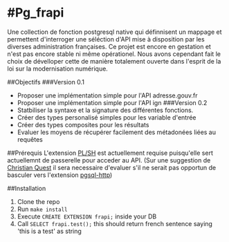 #Pg_frapi
===============

Une collection de fonction postgresql native qui définnisent un mappage et permettent d'interroger une séléction d'API mise à disposition par les diverses administration françaises.
Ce projet est encore en gestation et n'est pas encore stable ni même opérationel. Nous avons cependant fait le choix de dévelloper cette de manière totalement ouverte dans l'esprit de la loi sur la modernisation numérique.

##Objectifs
###Version 0.1
* Proposer une implémentation simple pour l'API adresse.gouv.fr
* Proposer une implémentation simple pour l'API ign
###Version 0.2
* Statbiliser la syntaxe et la signature des différentes fonctions.
* Créer des types personalisé simples pour les variable d'entrée
* Créer des types composites pour les résultats
* Evaluer les moyens de récupérer facilement des métadonées liées au requêtes


##Prérequis
L'extension [PL/SH](https://github.com/petere/plsh) est actuellement requise puisqu'elle sert actuellemnt de passerelle pour acceder au API.
(Sur une suggestion de [Christian Quest](https://github.com/cquest) il sera necessaire d'evaluer s'il ne serait pas opportun de basculer vers l'extension [pgsql-http](https://github.com/pramsey/pgsql-http))


##Installation
1. Clone the repo
1. Run `make install`
1. Execute `CREATE EXTENSION frapi;` inside your DB
1. Call `SELECT frapi.test();` this should return french sentence saying 'this is a test' as string

